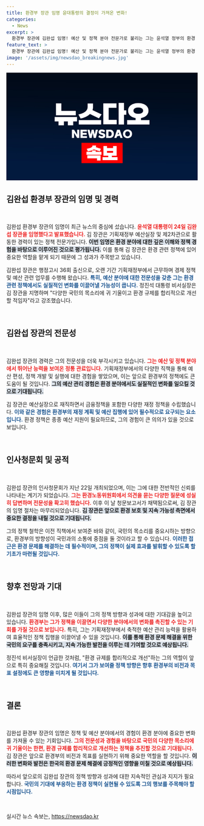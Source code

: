 ```yaml
---
title: 환경부 장관 임명 윤대통령의 결정이 가져온 변화!
categories:
  - News
excerpt: >
  환경부 장관에 김완섭 임명! 예산 및 정책 분야 전문가로 불리는 그는 윤석열 정부의 환경 정책 혁신을 주도할 전망입니다. 그의 풍부한 경험이 환경 규제 개선에 어떤 변화를 가져올지 주목됩니다!
feature_text: >
  환경부 장관에 김완섭 임명! 예산 및 정책 분야 전문가로 불리는 그는 윤석열 정부의 환경 정책 혁신을 주도할 전망입니다. 그의 풍부한 경험이 환경 규제 개선에 어떤 변화를 가져올지 주목됩니다!
image: '/assets/img/newsdao_breakingnews.jpg'
---
```


<p><img src="/assets/img/newsdao_breakingnews.jpg" alt="firstkoreanews 속보" /></p>

<h2 data-ke-size="size26">김완섭 환경부 장관의 임명 및 경력</h2>

<p data-ke-size="size16">&nbsp;</p>

<p>김완섭 환경부 장관의 임명이 최근 뉴스의 중심에 섰습니다. <b><span style="color: #ee2323;">윤석열 대통령이 24일 김완섭 장관을 임명했다고 발표했습니다.</span></b> 김 장관은 기획재정부 예산실장 및 제2차관으로 활동한 경력이 있는 정책 전문가입니다. <b><span style="background-color: #21538527;">이번 임명은 환경 분야에 대한 깊은 이해와 정책 경험을 바탕으로 이루어진 것으로 평가됩니다.</span></b> 이를 통해 김 장관은 환경 관련 정책에 있어 중요한 역할을 맡게 되기 때문에 그 성과가 주목받고 있습니다.</p>

<p>김완섭 장관은 행정고시 36회 출신으로, 오랜 기간 기획재정부에서 근무하며 경제 정책 및 예산 관련 업무를 수행해 왔습니다. <b><span style="color: #1a5490;">특히, 예산 분야에 대한 전문성을 갖춘 그는 환경 관련 정책에서도 실질적인 변화를 이끌어낼 가능성이 큽니다.</span></b> 정진석 대통령 비서실장은 김 장관을 지명하며 "다양한 국민의 목소리에 귀 기울이고 환경 규제를 합리적으로 개선할 적임자"라고 강조했습니다. </p>

<p data-ke-size="size16">&nbsp;</p>

<h2 data-ke-size="size26">김완섭 장관의 전문성</h2>

<p data-ke-size="size16">&nbsp;</p>

<p>김완섭 장관의 경력은 그의 전문성을 더욱 부각시키고 있습니다. <b><span style="color: #ee2323;">그는 예산 및 정책 분야에서 뛰어난 능력을 보여온 정통 관료입니다.</span></b> 기획재정부에서의 다양한 직책을 통해 예산 편성, 정책 개발 및 실행에 대한 경험을 쌓았으며, 이는 앞으로 환경부의 정책에도 큰 도움이 될 것입니다. <b><span style="background-color: #21538527;">그의 예산 관리 경험은 환경 분야에서도 실질적인 변화를 일으킬 것으로 기대됩니다.</span></b> </p>

<p>김 장관은 예산실장으로 재직하면서 금융정책을 포함한 다양한 재정 정책을 수립했습니다. <b><span style="color: #1a5490;">이와 같은 경험은 환경부의 재정 계획 및 예산 집행에 있어 필수적으로 요구되는 요소입니다.</span></b> 환경 정책은 종종 예산 지원이 필요하므로, 그의 경험이 큰 의의가 있을 것으로 보입니다. </p>

<p data-ke-size="size16">&nbsp;</p>

<h2 data-ke-size="size26">인사청문회 및 공적</h2>

<p data-ke-size="size16">&nbsp;</p>

<p>김완섭 장관의 인사청문회가 지난 22일 개최되었으며, 이는 그에 대한 전반적인 신뢰를 나타내는 계기가 되었습니다. <b><span style="color: #ee2323;">그는 환경노동위원회에서 의견을 묻는 다양한 질문에 성실히 답변하며 전문성을 확고히 했습니다.</span></b> 이후 이 날 청문보고서가 채택됨으로써, 김 장관의 임명 절차는 마무리되었습니다. <b><span style="background-color: #21538527;">김 장관은 앞으로 환경 보호 및 지속 가능성 측면에서 중요한 결정을 내릴 것으로 기대됩니다.</span></b> </p>

<p>그의 정책 철학은 이전 직책에서 보여준 바와 같이, 국민의 목소리를 중요시하는 방향으로, 환경부의 방향성이 국민과의 소통에 중점을 둘 것이라고 할 수 있습니다. <b><span style="color: #1a5490;">이러한 접근은 환경 문제를 해결하는 데 필수적이며, 그의 정책이 실제 효과를 발휘할 수 있도록 할 기초가 마련될 것입니다.</span></b></p>

<p data-ke-size="size16">&nbsp;</p>

<h2 data-ke-size="size26">향후 전망과 기대</h2>

<p data-ke-size="size16">&nbsp;</p>

<p>김완섭 장관의 임명 이후, 많은 이들이 그의 정책 방향과 성과에 대한 기대감을 높이고 있습니다. <b><span style="color: #ee2323;">환경부는 그가 정책을 이끌면서 다양한 분야에서의 변화를 촉진할 수 있는 기회를 가질 것으로 보입니다.</span></b> 특히, 그는 기획재정부에서 축적한 예산 관리 능력을 활용하여 효율적인 정책 집행을 이끌어낼 수 있을 것입니다. <b><span style="background-color: #21538527;">이를 통해 환경 문제 해결을 위한 국민의 요구를 충족시키고, 지속 가능한 발전을 이루는 데 기여할 것으로 예상됩니다.</span></b> </p>

<p>정진석 비서실장이 언급한 것처럼, "환경 규제를 합리적으로 개선"하는 그의 역할이 앞으로 특히 중요해질 것입니다. <b><span style="color: #1a5490;">여기서 그가 보여줄 정책 방향은 향후 환경부의 비전과 목표 설정에도 큰 영향을 미치게 될 것입니다.</span></b> </p>

<p data-ke-size="size16">&nbsp;</p>

<h2 data-ke-size="size26">결론</h2>

<p data-ke-size="size16">&nbsp;</p>

<p>김완섭 환경부 장관의 임명은 정책 및 예산 분야에서의 경험이 환경 분야에 중요한 변화를 가져올 수 있는 기회입니다. <b><span style="color: #ee2323;">그의 전문성과 경험을 바탕으로 국민의 다양한 목소리에 귀 기울이는 한편, 환경 규제를 합리적으로 개선하는 정책을 추진할 것으로 기대됩니다.</span></b> 김 장관은 앞으로 환경부의 비전과 목표를 실현하기 위해 중요한 역할을 할 것입니다. <b><span style="background-color: #21538527;">이러한 변화와 발전은 한국의 환경 문제 해결에 긍정적인 영향을 미칠 것으로 예상됩니다.</span></b> </p>

<p>따라서 앞으로의 김완섭 장관의 정책 방향과 성과에 대한 지속적인 관심과 지지가 필요합니다. <b><span style="color: #1a5490;">국민의 기대에 부응하는 환경 정책이 실현될 수 있도록 그의 행보를 주목해야 할 시점입니다.</span></b></p>

<p data-ke-size="size16">&nbsp;</p>
실시간 뉴스 속보는, <a href="https://newsdao.kr" rel="dofollow">https://newsdao.kr</a>


